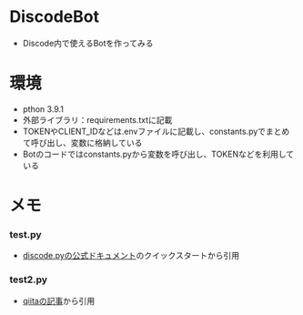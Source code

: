 # DiscodeBot

- Discode内で使えるBotを作ってみる

# 環境

- pthon 3.9.1
- 外部ライブラリ：requirements.txtに記載
- TOKENやCLIENT_IDなどは.envファイルに記載し、constants.pyでまとめて呼び出し、変数に格納している
- Botのコードではconstants.pyから変数を呼び出し、TOKENなどを利用している

# メモ

### test.py
- [discode.pyの公式ドキュメント](https://discordpy.readthedocs.io/en/stable/quickstart.html)のクイックスタートから引用

### test2.py
- [qiitaの記事](https://qiita.com/1ntegrale9/items/9d570ef8175cf178468f)から引用
